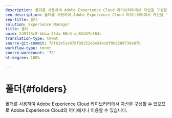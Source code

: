 ```yaml
---
description: 폴더를 사용하여 Adobe Experience Cloud 라이브러리에서 자산을 구성할 수 있으므로 Adobe Experience Cloud의 어디에서나 이용할 수 있습니다.
seo-description: 폴더를 사용하여 Adobe Experience Cloud 라이브러리에서 자산을 구성할 수 있으므로 Adobe Experience Cloud의 어디에서나 이용할 수 있습니다.
seo-title: 폴더
solution: Experience Manager
title: 폴더
uuid: 2d91f3c8-bbba-434a-80e3-aa82d47ef63c
translation-type: tm+mt
source-git-commit: 78f62e51e07df88252e6e54ec8f0b620d739e07b
workflow-type: tm+mt
source-wordcount: '72'
ht-degree: 100%

---
```



# 폴더{#folders}

폴더를 사용하여 Adobe Experience Cloud 라이브러리에서 자산을 구성할 수 있으므로 Adobe Experience Cloud의 어디에서나 이용할 수 있습니다.

